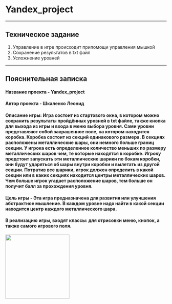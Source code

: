 <h1> Yandex_project </h1>
<hr>
<h2> Техническое задание </h2>
<ol>
<li> Управление в игре происходит припомощи управления мышкой
<li> Сохранение результатов в txt файл
<li> Усложнение уровней
</ol>
<hr>
<h2> Пояснительная записка </h2>
<h4> Название проекта - Yandex_project </h4>
<h4> Автор проекта - Шкаленко Леонид </h4>
<h4> Описание игры: Игра состоит из стартового окна, в котором можно сохранить результаты пройдённых уровней в txt файле, также кнопка для выхода из игры и входа в меню выбора уровня. Сами уровни представляют собой закрашенное поле, на котором находится коробка. Коробка состоит из секций одинакового размера. В секциях расположены металлические шары, они немного больше границ секции. У игрока есть определенное количество меньших по размеру металлических шаров чем, те которые находятся в коробке. Игроку предстоит запускать эти металлические шарики по бокам коробки, они будут ударяться об шары внутри коробки и вылетать из другой секции. Потратив все шарики, игрок должен определить в какой секции или в каких секциях находится центры металлических шаров. Чем больше игрок угадает расположение шаров, тем больше он получит балл за прохождения уровня. </h4>
<h4> Цель игры - Эта игра предназначена для развития или улучшения абстрактное мышление. В каждом уровне надо найти в какой секции находится центр каждого металлического шара. </h4>
<h4> В реализацию игры, входят классы: для отрисовки меню, кнопок, а также самого игрового поля. </h4>
<img src="https://user-images.githubusercontent.com/121440906/212558740-e51bb45f-8c8b-4710-aaaa-4ec3cfee3781.png" width="200"/>
